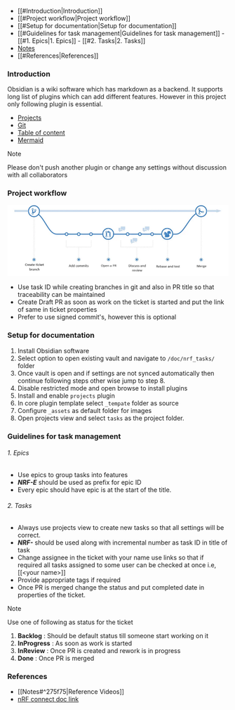 - [[#Introduction|Introduction]]
- [[#Project workflow|Project workflow]]
- [[#Setup for documentation|Setup for documentation]]
- [[#Guidelines for task management|Guidelines for task management]]
			- [[#1. Epics|1. Epics]]
			- [[#2. Tasks|2. Tasks]]
- [Notes](Notes)
- [[#References|References]]

### Introduction
Obsidian is a wiki software which has markdown as a backend. It supports long list of plugins which can add different features. However in this project only following plugin is essential.
- [Projects](https://github.com/marcusolsson/obsidian-projects)
- [Git](https://github.com/denolehov/obsidian-git)
- [Table of content](https://github.com/hipstersmoothie/obsidian-plugin-toc)
- [Mermaid](https://github.com/dartungar/obsidian-mermaid)

> [!Note]
> Please don't push another plugin or change any settings without discussion with all collaborators

### Project workflow

![Branching strategy](_assets/branch.png)
- Use task ID while creating branches in git and also in PR title so that traceability can be maintained
- Create Draft PR as soon as work on the ticket is started and put the link of same in ticket properties
- Prefer to use signed commit's, however this is optional

### Setup for documentation
1. Install Obsidian software
2. Select option to open existing vault and navigate to ``/doc/nrf_tasks/`` folder
3. Once vault is open and if settings are not synced automatically then continue following steps other wise jump to step 8.
4. Disable restricted mode and open browse to install plugins
5. Install and enable ``projects`` plugin
6. In core plugin template select ``_tempate`` folder as source
7. Configure ``_assets`` as default folder for images
8. Open projects view and select ``tasks`` as the project folder.

### Guidelines for task management
###### 1. Epics
- Use epics to group tasks into features
- ***NRF-E*** should be used as prefix for epic ID
- Every epic should have epic is at the start of the title.

###### 2. Tasks
- Always use projects view to create new tasks so that all settings will be correct.
- ***NRF-*** should be used along with incremental number as task ID in title of task
- Change assignee in the ticket with your name use links so that if required all tasks assigned to some user can be checked at once i.e, \[\[\<your name\>\]\]
- Provide appropriate tags if required
- Once PR is merged change the status and put completed date in properties of the ticket.

> [!Note]
> Use one of following as status for the ticket 
> 1. **Backlog** : Should be default status till someone start working on it
> 2. **InProgress** : As soon as work is started
> 3. **InReview** : Once PR is created and rework is in progress
> 4. **Done** : Once PR is merged

### References

- [[Notes#^275f75|Reference Videos]]
- [nRF connect doc link](https://docs.nordicsemi.com/bundle/ncs-latest/page/nrf/installation/install_ncs.html)